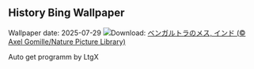 ## History Bing Wallpaper
Wallpaper date: 2025-07-29
![](https://www.bing.com/th?id=OHR.TigerDay_JA-JP0300467728_UHD.jpg&w=1000)Download: [ベンガルトラのメス, インド (© Axel Gomille/Nature Picture Library)](https://www.bing.com/th?id=OHR.TigerDay_JA-JP0300467728_UHD.jpg)

Auto get programm by LtgX
